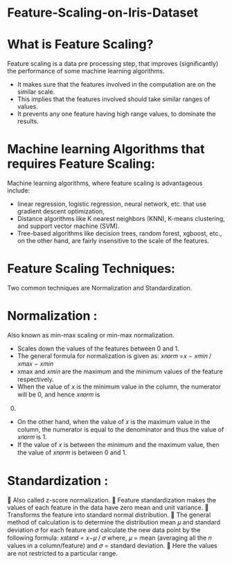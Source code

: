 # Feature-Scaling-on-Iris-Dataset
# What is Feature Scaling?
Feature scaling is a data pre processing step, that improves (significantly) the performance of some 
machine learning algorithms.
* It makes sure that the features involved in the computation are on the similar scale. 
* This implies that the features involved should take similar ranges of values. 
* It prevents any one feature having high range values, to dominate the results.

# Machine learning Algorithms that requires Feature Scaling:
Machine learning algorithms, where feature scaling is advantageous include:
* linear regression, logistic regression, neural network, etc. that use gradient descent optimization,
* Distance algorithms like K nearest neighbors (KNN), K-means clustering, and support vector machine 
(SVM). 
* Tree-based algorithms like decision trees, random forest, xgboost, etc., on the other hand, are fairly 
insensitive to the scale of the features.

# Feature Scaling Techniques:
Two common techniques are Normalization and Standardization.

# Normalization :
Also known as min-max scaling or min-max normalization.
* Scales down the values of the features between 0 and 1. 
* The general formula for normalization is given as: 𝑥𝑛𝑜𝑟𝑚 =𝑥 − 𝑥𝑚𝑖𝑛 / 𝑥𝑚𝑎𝑥 − 𝑥𝑚𝑖𝑛
* xmax and 𝑥𝑚𝑖𝑛 are the maximum and the minimum values of the feature respectively.
* When the value of 𝑥 is the minimum value in the column, the numerator will be 0, and hence 𝑥𝑛𝑜𝑟𝑚 is 
0.
* On the other hand, when the value of 𝑥 is the maximum value in the column, the numerator is equal to 
the denominator and thus the value of 𝑥𝑛𝑜𝑟𝑚 is 1.
* If the value of 𝑥 is between the minimum and the maximum value, then the value of 𝑥𝑛𝑜𝑟𝑚 is between 
0 and 1.

# Standardization :
 Also called z-score normalization.
 Feature standardization makes the values of each feature in the data have zero mean and unit variance.
 Transforms the feature into standard normal distribution.
 The general method of calculation is to determine the distribution mean 𝜇 and standard deviation 𝜎 for each feature and calculate the new data point by the following formula:
𝑥𝑠𝑡𝑎𝑛𝑑 = 𝑥−𝜇 / 𝜎
where, 𝜇 = mean (averaging all the 𝑛 values in a column/feature) and 𝜎 = standard deviation.
 Here the values are not restricted to a particular range.

